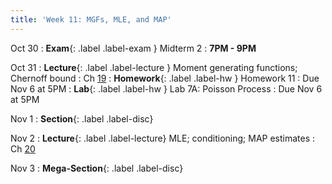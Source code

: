 ```yaml
---
title: 'Week 11: MGFs, MLE, and MAP'
---
```


Oct 30
: **Exam**{: .label .label-exam } Midterm 2
    : **7PM - 9PM**

Oct 31
: **Lecture**{: .label .label-lecture } Moment generating functions; Chernoff bound
    : Ch [19](http://prob140.org/textbook/content/Chapter_19/00_Distributions_of_Sums.html)
: **Homework**{: .label .label-hw } Homework 11
    : Due Nov 6 at 5PM
: **Lab**{: .label .label-hw } Lab 7A: Poisson Process
    : Due Nov 6 at 5PM

Nov 1
: **Section**{: .label .label-disc}

Nov 2
: **Lecture**{: .label .label-lecture} MLE; conditioning; MAP estimates
    : Ch [20](http://prob140.org/textbook/content/Chapter_20/00_Approaches_to_Estimation.html)

Nov 3
: **Mega-Section**{: .label .label-disc}